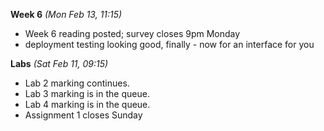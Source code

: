 **Week 6** *(Mon Feb 13, 11:15)*  
- Week 6 reading posted; survey closes 9pm Monday
- deployment testing looking good, finally - now for an interface for you

**Labs** *(Sat Feb 11, 09:15)*  
- Lab 2 marking continues.  
- Lab 3 marking is in the queue.
- Lab 4 marking is in the queue.
- Assignment 1 closes Sunday
